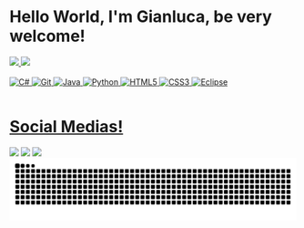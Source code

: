 # Hello World, I'm Gianluca, be very welcome!

<table>
  <a href="https://github.com/giaanlucs">
  <img height="160em" src="https://github-readme-stats.vercel.app/api?username=giaanlucs&show_icons=true&theme=tokyonight&include_all_commits=true&count_private=true"/>
  <img height="160em" src="https://github-readme-stats.vercel.app/api/top-langs/?username=giaanlucs&layout=compact&langs_count=6&theme=tokyonight"/></br></br>
  <img src="https://cdn.jsdelivr.net/gh/devicons/devicon@latest/icons/csharp/csharp-original.svg" width="100" alt="C#">
  <img src="https://cdn.jsdelivr.net/gh/devicons/devicon@latest/icons/git/git-original.svg" width="100" alt="Git">
  <img src="https://cdn.jsdelivr.net/gh/devicons/devicon@latest/icons/java/java-original-wordmark.svg" width="100" alt="Java">
  <img src="https://cdn.jsdelivr.net/gh/devicons/devicon@latest/icons/python/python-original.svg" width="100" alt="Python">
  <img src="https://cdn.jsdelivr.net/gh/devicons/devicon@latest/icons/html5/html5-original.svg" width="90" alt="HTML5">
  <img src="https://cdn.jsdelivr.net/gh/devicons/devicon@latest/icons/css3/css3-original.svg" width="90" alt="CSS3">
  <img src="https://cdn.jsdelivr.net/gh/devicons/devicon@latest/icons/eclipse/eclipse-original.svg" width="100" alt="Eclipse">
</table>
    
# Social Medias!
<div> 
  <a href="https://www.instagram.com/giaanlucs/" target="_blank"><img src="https://img.shields.io/badge/-Instagram-%23E4405F?style=for-the-badge&logo=instagram&logoColor=white" target="_blank"></a>
  <a href = "mailto: gianlucs12@outlook.com"><img src="https://img.shields.io/badge/-Gmail-%23333?style=for-the-badge&logo=gmail&logoColor=white" target="_blank"></a>
  <a href="https://www.linkedin.com/in/gianlucacorrea/" target="_blank"><img src="https://img.shields.io/badge/-LinkedIn-%230077B5?style=for-the-badge&logo=linkedin&logoColor=white" target="_blank"></a> 
</div>

<picture align="center">
  <source media="(prefers-color-scheme: dark)" srcset="https://raw.githubusercontent.com/giaanlucs/giaanlucs/output/github-contribution-grid-snake-dark.svg">
  <source media="(prefers-color-scheme: light)" srcset="https://raw.githubusercontent.com/giaanlucs/giaanlucs/output/github-contribution-grid-snake-dark.svg">
  <img align="center" alt="github contribution grid snake animation" src="https://raw.githubusercontent.com/giaanlucs/giaanlucs/output/github-contribution-grid-snake.svg">
</picture>

